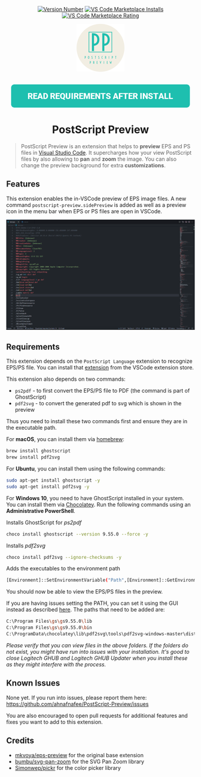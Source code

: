 <p align="center">
   <a href="https://marketplace.visualstudio.com/items?itemName=ahnafnafee.postscript-preview">
     <img alt="Version Number" src="https://vsmarketplacebadge.apphb.com/version-short/ahnafnafee.postscript-preview.svg?style=for-the-badge&logo=visualstudiocode"></a>
   <a href="https://marketplace.visualstudio.com/items?itemName=ahnafnafee.postscript-preview">
     <img alt="VS Code Marketplace Installs" src="https://vsmarketplacebadge.apphb.com/installs-short/ahnafnafee.postscript-preview.svg?style=for-the-badge&logo=visualstudiocode"></a>
   <a href="https://marketplace.visualstudio.com/items?itemName=ahnafnafee.postscript-preview&ssr=false#review-details">
     <img alt="VS Code Marketplace Rating" src="https://vsmarketplacebadge.apphb.com/rating-short/ahnafnafee.postscript-preview.svg?style=for-the-badge&logo=visualstudiocode"></a>
</p>




<p align="center">
    <img src="https://github.com/ahnafnafee/PostScript-Preview/raw/master/images/logo.png" alt="Logo"  width="128px" height="auto" />
</p>
<p align="center">
    <br/>
    <a title="READ REQUIREMENTS AFTER INSTALL" href="#requirements"><img src="https://github.com/ahnafnafee/PostScript-Preview/raw/master/docs/images/req-btn.png" alt="Read Requirements After Install"></a>
</p>


<h1 align="center">PostScript Preview</h1>



> PostScript Preview is an extension that helps to **preview** EPS and PS files in [Visual Studio Code](https://code.visualstudio.com/). It supercharges how your view PostScript files by also allowing to **pan** and **zoom** the image. You can also change the preview background for extra **customizations**.



## Features

This extension enables the in-VSCode preview of EPS image files.
A new command `postscript-preview.sidePreview` is added as well as a preview icon in the menu bar when EPS or PS files are open in VSCode.

<img src="https://github.com/ahnafnafee/PostScript-Preview/raw/master/demo/postscript-preview-demo.gif" alt="demo" style="zoom:50%;" />



## Requirements

This extension depends on the `PostScript Language` extension to recognize EPS/PS file.
You can install that [extension](https://marketplace.visualstudio.com/items?itemName=mxschmitt.postscript) from the VSCode extension store.

This extension also depends on two commands:

- `ps2pdf` - to first convert the EPS/PS file to PDF (the command is part of GhostScript)
- `pdf2svg` - to convert the generated pdf to svg which is shown in the preview

Thus you need to install these two commands first and ensure they are in the executable path.

For **macOS**, you can install them via [homebrew](https://brew.sh/):

```bash
brew install ghostscript
brew install pdf2svg
```


For **Ubuntu**, you can install them using the following commands:

```bash
sudo apt-get install ghostscript -y
sudo apt-get install pdf2svg -y
```


For **Windows 10**, you need to have GhostScript installed in your system. You can install them via [Chocolatey](https://chocolatey.org/install). Run the following commands using an **Administrative PowerShell**.

Installs GhostScript for _ps2pdf_
```bash
choco install ghostscript --version 9.55.0 --force -y
```
Installs _pdf2svg_
```bash
choco install pdf2svg --ignore-checksums -y
```
Adds the executables to the environment path
```bash
[Environment]::SetEnvironmentVariable("Path",[Environment]::GetEnvironmentVariable("Path", [EnvironmentVariableTarget]::Machine) + ";C:\Program Files\gs\gs9.55.0\lib;C:\Program Files\gs\gs9.55.0\bin;C:\ProgramData\chocolatey\lib\pdf2svg\tools\pdf2svg-windows-master\dist-64bits",[EnvironmentVariableTarget]::Machine)
```

You should now be able to view the EPS/PS files in the preview.

If you are having issues setting the PATH, you can set it using the GUI instead as described [here](https://www.architectryan.com/2018/03/17/add-to-the-path-on-windows-10/). The paths that need to be added are:

```bash
C:\Program Files\gs\gs9.55.0\lib
C:\Program Files\gs\gs9.55.0\bin
C:\ProgramData\chocolatey\lib\pdf2svg\tools\pdf2svg-windows-master\dist-64bits
```
_Please verify that you can view files in the above folders. If the folders do not exist, you might have run into issues with your installation. It's good to close Logitech GHUB and Logitech GHUB Updater when you install these as they might interfere with the process._


## Known Issues

None yet. If you run into issues, please report them here: https://github.com/ahnafnafee/PostScript-Preview/issues 

You are also encouraged to open pull requests for additional features and fixes you want to add to this extension.



## Credits

- [mkvoya/eps-preview](https://github.com/mkvoya/eps-preview) for the original base extension
- [bumbu/svg-pan-zoom](https://github.com/bumbu/svg-pan-zoom) for the SVG Pan Zoom library
- [Simonwep/pickr](https://github.com/Simonwep/pickr) for the color picker library
